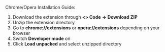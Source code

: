 Chrome/Opera Installation Guide:
1. Download the extension through **<> Code** **→** **Download ZIP**
2. Unzip the extension directory
3. Go to **chrome://extensions** or **opera://extensions** depending on your browser
4. Switch **Developer mode** on
5. Click **Load unpacked** and select unzipped directory
